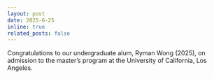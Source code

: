 ```yaml
---
layout: post
date: 2025-6-25
inline: true
related_posts: false
---
```


Congratulations to our undergraduate alum, Ryman Wong (2025), on admission to the master’s program at the University of California, Los Angeles.